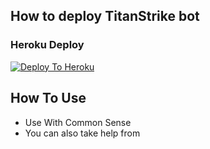 ## How to deploy TitanStrike bot
### Heroku Deploy
[![Deploy To Heroku](https://www.herokucdn.com/deploy/button.svg)](https://dashboard.heroku.com/new?button-url=https://github.com/kenanismayilov335/Sangmetainfo_bot/tree/master&template=https://github.com/kenanismayilov335/Sangmetainfo_bot/tree/master)

## How To Use
  - Use With Common Sense
  - You can also take help from 
